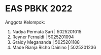 # EAS PBKK 2022
Anggota Kelompok:
1. Nadya Permata Sari           | 5025201015
2. Reyner Fernaldi              | 5025201094
3. Graidy Megananda             | 5025201188
4. Made Rianja Richo Dainino    | 5025201236